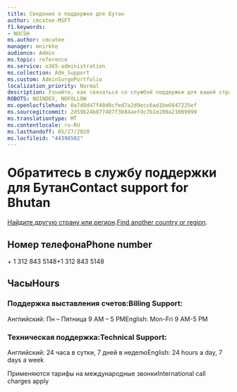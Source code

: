 ```yaml
---
title: Сведения о поддержке для Бутан
author: cmcatee-MSFT
f1.keywords:
- NOCSH
ms.author: cmcatee
manager: mnirkhe
audience: Admin
ms.topic: reference
ms.service: o365-administration
ms.collection: Adm_Support
ms.custom: AdminSurgePortfolio
localization_priority: Normal
description: Узнайте, как связаться со службой поддержки для вашей страны или региона.
ROBOTS: NOINDEX, NOFOLLOW
ms.openlocfilehash: 0a7d9d47f48d0cfed7a2d9ecc6ad1be6847225ef
ms.sourcegitcommit: 2d59b24b877487f3b84aefdc7b1e200a21009999
ms.translationtype: MT
ms.contentlocale: ru-RU
ms.lasthandoff: 05/27/2020
ms.locfileid: "44398502"
---
```

# <a name="contact-support-for-bhutan"></a><span data-ttu-id="156d9-103">Обратитесь в службу поддержки для Бутан</span><span class="sxs-lookup"><span data-stu-id="156d9-103">Contact support for Bhutan</span></span>

<span data-ttu-id="156d9-104">[Найдите другую страну или регион](../contact-support-for-business-products.md).</span><span class="sxs-lookup"><span data-stu-id="156d9-104">[Find another country or region](../contact-support-for-business-products.md).</span></span>

## <a name="phone-number"></a><span data-ttu-id="156d9-105">Номер телефона</span><span class="sxs-lookup"><span data-stu-id="156d9-105">Phone number</span></span>
<span data-ttu-id="156d9-106">+ 1 312 843 5148</span><span class="sxs-lookup"><span data-stu-id="156d9-106">+1 312 843 5148</span></span>

## <a name="hours"></a><span data-ttu-id="156d9-107">Часы</span><span class="sxs-lookup"><span data-stu-id="156d9-107">Hours</span></span>
### <a name="billing-support"></a><span data-ttu-id="156d9-108">Поддержка выставления счетов:</span><span class="sxs-lookup"><span data-stu-id="156d9-108">Billing Support:</span></span>

<span data-ttu-id="156d9-109">Английский: Пн – Пятница 9 AM – 5 PM</span><span class="sxs-lookup"><span data-stu-id="156d9-109">English: Mon-Fri 9 AM-5 PM</span></span>

### <a name="technical-support"></a><span data-ttu-id="156d9-110">Техническая поддержка:</span><span class="sxs-lookup"><span data-stu-id="156d9-110">Technical Support:</span></span>

<span data-ttu-id="156d9-111">Английский: 24 часа в сутки, 7 дней в неделю</span><span class="sxs-lookup"><span data-stu-id="156d9-111">English: 24 hours a day, 7 days a week</span></span>

<span data-ttu-id="156d9-112">Применяются тарифы на международные звонки</span><span class="sxs-lookup"><span data-stu-id="156d9-112">International call charges apply</span></span>
